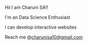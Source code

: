 
Hii I am Charuni SA!!


I'm an Data Science Enthusiast


I can develop interactive websites


Reach me @charunisa10@gmail.com

